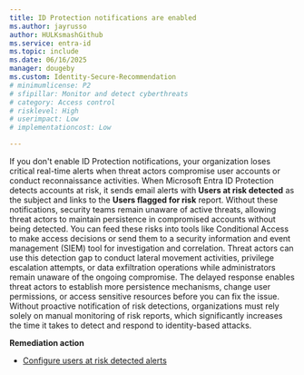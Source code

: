 ```yaml
---
title: ID Protection notifications are enabled
ms.author: jayrusso
author: HULKsmashGithub
ms.service: entra-id
ms.topic: include
ms.date: 06/16/2025
manager: dougeby
ms.custom: Identity-Secure-Recommendation
# minimumlicense: P2
# sfipillar: Monitor and detect cyberthreats
# category: Access control
# risklevel: High
# userimpact: Low
# implementationcost: Low

---
```

If you don't enable ID Protection notifications, your organization loses critical real-time alerts when threat actors compromise user accounts or conduct reconnaissance activities. When Microsoft Entra ID Protection detects accounts at risk, it sends email alerts with **Users at risk detected** as the subject and links to the **Users flagged for risk** report. Without these notifications, security teams remain unaware of active threats, allowing threat actors to maintain persistence in compromised accounts without being detected. You can feed these risks into tools like Conditional Access to make access decisions or send them to a security information and event management (SIEM) tool for investigation and correlation. Threat actors can use this detection gap to conduct lateral movement activities, privilege escalation attempts, or data exfiltration operations while administrators remain unaware of the ongoing compromise. The delayed response enables threat actors to establish more persistence mechanisms, change user permissions, or access sensitive resources before you can fix the issue. Without proactive notification of risk detections, organizations must rely solely on manual monitoring of risk reports, which significantly increases the time it takes to detect and respond to identity-based attacks.   

**Remediation action**

- [Configure users at risk detected alerts](../../id-protection/howto-identity-protection-configure-notifications.md#configure-users-at-risk-detected-alerts)  
